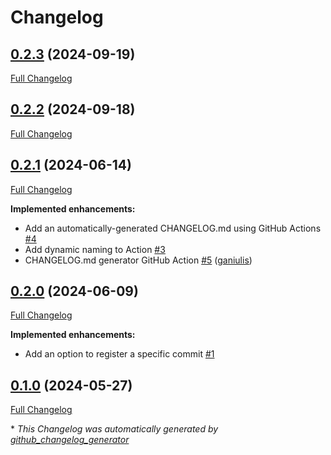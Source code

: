 # Changelog

## [0.2.3](https://github.com/ganiulis/register-action/tree/0.2.3) (2024-09-19)

[Full Changelog](https://github.com/ganiulis/register-action/compare/0.2.2...0.2.3)

## [0.2.2](https://github.com/ganiulis/register-action/tree/0.2.2) (2024-09-18)

[Full Changelog](https://github.com/ganiulis/register-action/compare/0.2.1...0.2.2)

## [0.2.1](https://github.com/ganiulis/register-action/tree/0.2.1) (2024-06-14)

[Full Changelog](https://github.com/ganiulis/register-action/compare/0.2.0...0.2.1)

**Implemented enhancements:**

- Add an automatically-generated CHANGELOG.md using GitHub Actions [\#4](https://github.com/ganiulis/register-action/issues/4)
- Add dynamic naming to Action [\#3](https://github.com/ganiulis/register-action/issues/3)
- CHANGELOG.md generator GitHub Action [\#5](https://github.com/ganiulis/register-action/pull/5) ([ganiulis](https://github.com/ganiulis))

## [0.2.0](https://github.com/ganiulis/register-action/tree/0.2.0) (2024-06-09)

[Full Changelog](https://github.com/ganiulis/register-action/compare/0.1.0...0.2.0)

**Implemented enhancements:**

- Add an option to register a specific commit [\#1](https://github.com/ganiulis/register-action/issues/1)

## [0.1.0](https://github.com/ganiulis/register-action/tree/0.1.0) (2024-05-27)

[Full Changelog](https://github.com/ganiulis/register-action/compare/e451d9b1ce5a65f7a33faba9974e399b99471250...0.1.0)



\* *This Changelog was automatically generated by [github_changelog_generator](https://github.com/github-changelog-generator/github-changelog-generator)*
